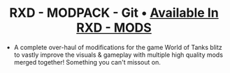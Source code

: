 <h1 align="center">RXD - MODPACK - Git • <a href="https://rxd-mods.pages.dev/rxd-modpack" target="_blank">Available In RXD - MODS</a></h1>

* A complete over-haul of modifications for the game World of Tanks blitz to vastly improve the visuals & gameplay with multiple high quality mods merged together! Something you can't missout on.
